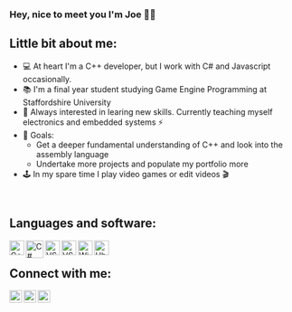### Hey, nice to meet you I'm Joe 👋😊

## Little bit about me: 
- 💻 At heart I'm a C++ developer, but I work with C# and Javascript occasionally.
- 📚 I'm a final year student studying Game Engine Programming at Staffordshire University 
- 🧠 Always interested in learing new skills. Currently teaching myself electronics and embedded systems ⚡
- 🎯 Goals: 
    - Get a deeper fundamental understanding of C++ and look into the assembly language
    - Undertake more projects and populate my portfolio more
- 🕹 In my spare time I play video games or edit videos 🎬
<br>

## Languages and software:
<img align="left" alt="C++" width="26px" src="https://raw.githubusercontent.com/isocpp/logos/master/cpp_logo.png">
<img align="left" alt="C#" width="31px" src="https://www.cnjobs.dk/drupal/sites/default/files/2019-01/csharp-01.png">
<img align="left" alt="VSCode" width="26px" src="https://upload.wikimedia.org/wikipedia/commons/thumb/9/9a/Visual_Studio_Code_1.35_icon.svg/1200px-Visual_Studio_Code_1.35_icon.svg.png">
<img align="left" alt="VS" width="26px" src="https://www.jing.fm/clipimg/full/234-2348203_visual-studio-2019-icon.png">
<img align="left" alt="Windows" width="26px" src="https://upload.wikimedia.org/wikipedia/commons/thumb/e/ee/Windows_logo_%E2%80%93_2012_%28dark_blue%29.svg/480px-Windows_logo_%E2%80%93_2012_%28dark_blue%29.svg.png">
<img align="left" alt="Ubuntu" width="26px" src="https://cdn1.iconfinder.com/data/icons/system-shade-circles/512/ubuntu-512.png">
<br/>

## Connect with me:

[<img align="left" alt="Twitter" width="22px" src="https://www.wan-ifra.org/sites/default/files/imagecache/field_media_image_image_body/field_media_image_file/Twitter_logo_blue.png" />][twitter]
[<img align="left" alt="Linkedin" width="22px" src="https://lh3.googleusercontent.com/fqYJHtyzZzA4vacRzeJoB93QNvA5-mvR-8UB5oVLxdYDSTpfLp_KgYD4IqVGJUgFEJo" />][linkedin]
[<img align="left" alt="website" width="22px" src="https://e7.pngegg.com/pngimages/639/449/png-clipart-computer-icons-website-icon-text-globe.png" />][website]

[twitter]: https://twitter.com/JoeBevan_
[linkedin]: https://www.linkedin.com/in/joe-bevan-247764174/
[website]: https://joe-bevan.github.io/
